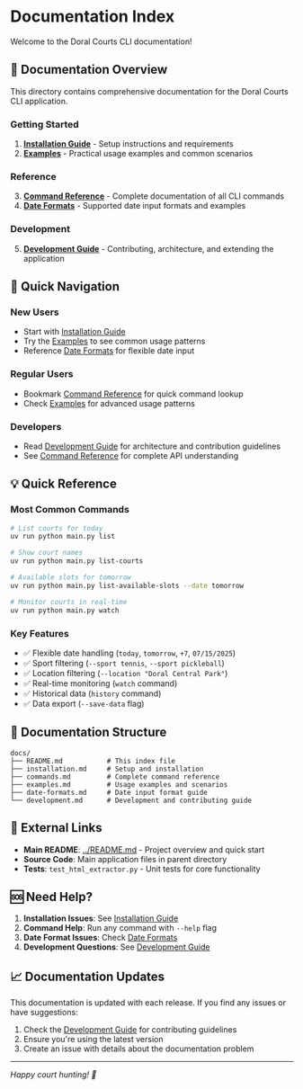 # Documentation Index

Welcome to the Doral Courts CLI documentation!

## 📖 Documentation Overview

This directory contains comprehensive documentation for the Doral Courts CLI application.

### Getting Started

1. **[Installation Guide](./installation.md)** - Setup instructions and requirements
2. **[Examples](./examples.md)** - Practical usage examples and common scenarios

### Reference

3. **[Command Reference](./commands.md)** - Complete documentation of all CLI commands
4. **[Date Formats](./date-formats.md)** - Supported date input formats and examples

### Development

5. **[Development Guide](./development.md)** - Contributing, architecture, and extending the application

## 🚀 Quick Navigation

### New Users

- Start with [Installation Guide](./installation.md)
- Try the [Examples](./examples.md) to see common usage patterns
- Reference [Date Formats](./date-formats.md) for flexible date input

### Regular Users

- Bookmark [Command Reference](./commands.md) for quick command lookup
- Check [Examples](./examples.md) for advanced usage patterns

### Developers

- Read [Development Guide](./development.md) for architecture and contribution guidelines
- See [Command Reference](./commands.md) for complete API understanding

## 💡 Quick Reference

### Most Common Commands

```bash
# List courts for today
uv run python main.py list

# Show court names
uv run python main.py list-courts

# Available slots for tomorrow
uv run python main.py list-available-slots --date tomorrow

# Monitor courts in real-time
uv run python main.py watch
```

### Key Features

- ✅ Flexible date handling (`today`, `tomorrow`, `+7`, `07/15/2025`)
- ✅ Sport filtering (`--sport tennis`, `--sport pickleball`)
- ✅ Location filtering (`--location "Doral Central Park"`)
- ✅ Real-time monitoring (`watch` command)
- ✅ Historical data (`history` command)
- ✅ Data export (`--save-data` flag)

## 📝 Documentation Structure

```
docs/
├── README.md           # This index file
├── installation.md     # Setup and installation
├── commands.md         # Complete command reference
├── examples.md         # Usage examples and scenarios
├── date-formats.md     # Date input format guide
└── development.md      # Development and contributing guide
```

## 🔗 External Links

- **Main README**: [../README.md](../README.md) - Project overview and quick start
- **Source Code**: Main application files in parent directory
- **Tests**: `test_html_extractor.py` - Unit tests for core functionality

## 🆘 Need Help?

1. **Installation Issues**: See [Installation Guide](./installation.md#troubleshooting)
2. **Command Help**: Run any command with `--help` flag
3. **Date Format Issues**: Check [Date Formats](./date-formats.md#error-handling)
4. **Development Questions**: See [Development Guide](./development.md)

## 📈 Documentation Updates

This documentation is updated with each release. If you find any issues or have suggestions:

1. Check the [Development Guide](./development.md) for contributing guidelines
2. Ensure you're using the latest version
3. Create an issue with details about the documentation problem

---

*Happy court hunting! 🎾*
